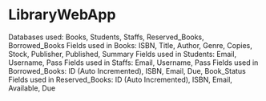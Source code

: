 # LibraryWebApp
Databases used: Books, Students, Staffs, Reserved_Books, Borrowed_Books
Fields used in Books: ISBN, Title, Author, Genre, Copies, Stock, Publisher, Published, Summary
Fields used in Students: Email, Username, Pass
Fields used in Staffs: Email, Username, Pass
Fields used in Borrowed_Books: ID (Auto Incremented), ISBN, Email, Due, Book_Status
Fields used in Reserved_Books: ID (Auto Incremented), ISBN, Email, Available, Due
